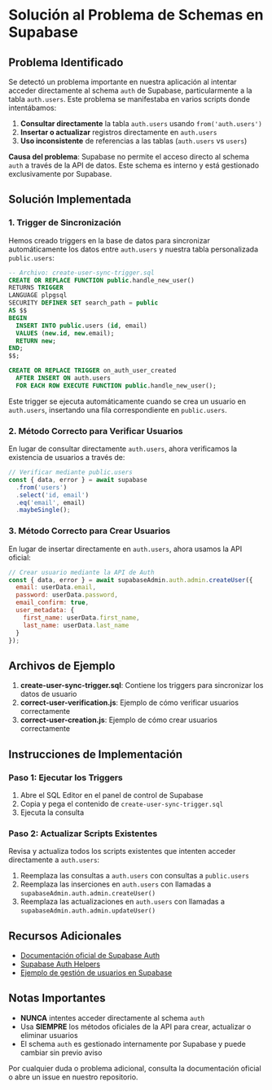 # Solución al Problema de Schemas en Supabase

## Problema Identificado

Se detectó un problema importante en nuestra aplicación al intentar acceder directamente al schema `auth` de Supabase, particularmente a la tabla `auth.users`. Este problema se manifestaba en varios scripts donde intentábamos:

1. **Consultar directamente** la tabla `auth.users` usando `from('auth.users')`
2. **Insertar o actualizar** registros directamente en `auth.users`
3. **Uso inconsistente** de referencias a las tablas (`auth.users` vs `users`)

**Causa del problema**: Supabase no permite el acceso directo al schema `auth` a través de la API de datos. Este schema es interno y está gestionado exclusivamente por Supabase.

## Solución Implementada

### 1. Trigger de Sincronización

Hemos creado triggers en la base de datos para sincronizar automáticamente los datos entre `auth.users` y nuestra tabla personalizada `public.users`:

```sql
-- Archivo: create-user-sync-trigger.sql
CREATE OR REPLACE FUNCTION public.handle_new_user()
RETURNS TRIGGER
LANGUAGE plpgsql
SECURITY DEFINER SET search_path = public
AS $$
BEGIN
  INSERT INTO public.users (id, email)
  VALUES (new.id, new.email);
  RETURN new;
END;
$$;

CREATE OR REPLACE TRIGGER on_auth_user_created
  AFTER INSERT ON auth.users
  FOR EACH ROW EXECUTE FUNCTION public.handle_new_user();
```

Este trigger se ejecuta automáticamente cuando se crea un usuario en `auth.users`, insertando una fila correspondiente en `public.users`.

### 2. Método Correcto para Verificar Usuarios

En lugar de consultar directamente `auth.users`, ahora verificamos la existencia de usuarios a través de:

```javascript
// Verificar mediante public.users
const { data, error } = await supabase
  .from('users')
  .select('id, email')
  .eq('email', email)
  .maybeSingle();
```

### 3. Método Correcto para Crear Usuarios

En lugar de insertar directamente en `auth.users`, ahora usamos la API oficial:

```javascript
// Crear usuario mediante la API de Auth
const { data, error } = await supabaseAdmin.auth.admin.createUser({
  email: userData.email,
  password: userData.password,
  email_confirm: true,
  user_metadata: {
    first_name: userData.first_name,
    last_name: userData.last_name
  }
});
```

## Archivos de Ejemplo

1. **create-user-sync-trigger.sql**: Contiene los triggers para sincronizar los datos de usuario
2. **correct-user-verification.js**: Ejemplo de cómo verificar usuarios correctamente
3. **correct-user-creation.js**: Ejemplo de cómo crear usuarios correctamente

## Instrucciones de Implementación

### Paso 1: Ejecutar los Triggers

1. Abre el SQL Editor en el panel de control de Supabase
2. Copia y pega el contenido de `create-user-sync-trigger.sql`
3. Ejecuta la consulta

### Paso 2: Actualizar Scripts Existentes

Revisa y actualiza todos los scripts existentes que intenten acceder directamente a `auth.users`:

1. Reemplaza las consultas a `auth.users` con consultas a `public.users`
2. Reemplaza las inserciones en `auth.users` con llamadas a `supabaseAdmin.auth.admin.createUser()`
3. Reemplaza las actualizaciones en `auth.users` con llamadas a `supabaseAdmin.auth.admin.updateUser()`

## Recursos Adicionales

- [Documentación oficial de Supabase Auth](https://supabase.com/docs/guides/auth)
- [Supabase Auth Helpers](https://supabase.com/docs/guides/auth/auth-helpers)
- [Ejemplo de gestión de usuarios en Supabase](https://supabase.com/docs/guides/auth/managing-user-data)

## Notas Importantes

- **NUNCA** intentes acceder directamente al schema `auth`
- Usa **SIEMPRE** los métodos oficiales de la API para crear, actualizar o eliminar usuarios
- El schema `auth` es gestionado internamente por Supabase y puede cambiar sin previo aviso

Por cualquier duda o problema adicional, consulta la documentación oficial o abre un issue en nuestro repositorio. 
